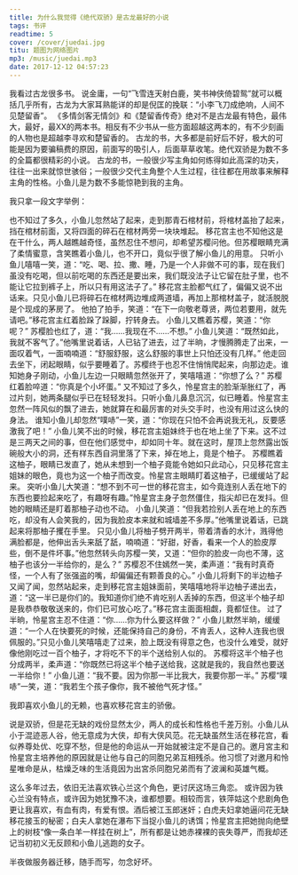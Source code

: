 ```yaml
---
title: 为什么我觉得《绝代双骄》是古龙最好的小说
tags: 书评
readtime: 5
cover: /cover/juedai.jpg
titu: 题图为网络图片
mp3: /music/juedai.mp3
date: 2017-12-12 04:57:23
---
```

我看过古龙很多书。
说金庸，一句“飞雪连天射白鹿，笑书神侠倚碧鸳”就可以概括几乎所有，古龙为大家耳熟能详的却是倪匡的挽联：“小李飞刀成绝响，人间不见楚留香”。
《多情剑客无情剑》和《楚留香传奇》绝对不是古龙最有特色，最伟大，最好，最XX的两本书。相反有不少书从一些方面超越这两本的，有不少刻画的人物也是超越李寻欢和楚留香的。
古龙的书，大多都是前好后不好，极大的可能是因为要骗稿费的原因，前面写的吸引人，后面草草收笔。绝代双骄是为数不多的全篇都很精彩的小说。
古龙的书，一般很少写主角如何练得如此高深的功夫，往往一出来就惊世骇俗；一般很少交代主角整个人生过程，往往都在用故事来解释主角的性格。小鱼儿是为数不多能惊艳到我的主角。

我只拿一段文字举例：
> 
也不知过了多久，小鱼儿忽然站了起来，走到那青石棺材前，将棺材盖抬了起来，挡在棺材前面，又将四面的碎石在棺材两旁一块块堆起。
移花宫主也不知他这是在干什么，两人越瞧越奇怪，虽然忍住不想问，却希望苏樱问他。但苏樱眼睛充满了柔情蜜意，含笑瞧着小鱼儿，也不开口，竟似乎很了解小鱼儿的用意。
只听小鱼儿嘻嘻一笑，道：“吃、喝、拉、撒、睡，乃是一个人非做不可的事，现在我们虽没有吃喝，但以前吃喝的东西还是要出来，我们既没法子让它留在肚子里，也不能让它拉到裤子上，所以只有用这法子了。”
移花宫主脸都气红了，偏偏又说不出话来。只见小鱼儿已将碎石在棺材两边堆成两道墙，再加上那棺材盖子，就活脱脱是个现成的茅房了。
他拍了拍手，笑道：“在下一向敬老尊贤，两位若要用，就先请吧。”移花宫主红着脸跺了跺脚，拧转身去。
小鱼儿又瞧着苏樱，笑道：“你呢？”
苏樱脸也红了，道：“我……我现在不……不想。”
小鱼儿笑道：“既然如此，我就不客气了。”他嘴里说着话，人已钻了进去，过了半晌，才慢腾腾走了出来，一面叹着气，一面喃喃道：“舒服舒服，这么舒服的事世上只怕还没有几样。”
他走回去坐下，闭起眼睛，似乎要睡着了。苏樱终于也忍不住悄悄爬起来，向那边走。谁知她身子刚动，小鱼儿左边一只眼睛忽然张开了，笑嘻嘻道：“你想了么？”
苏樱红着脸啐道：“你真是个小坏蛋。”
又不知过了多久，怜星宫主的脸渐渐胀红了，再过片刻，她两条腿似乎已在轻轻发抖。只听小鱼儿鼻息沉沉，似已睡着。怜星宫主忽然一阵风似的飘了进去，她就算在和最厉害的对头交手时，也没有用过这么快的身法。
谁知小鱼儿却忽然“噗哧”一笑，道：“你现在只怕不会再说我无礼，反要感激我了吧！”
小鱼儿笑不出的时候，移花宫主姐妹终于也在地上坐了下来。这不过是三两天之间的事，但在他们感觉中，却如同十年。就在这时，屋顶上忽然露出饭碗般大小的洞，还有样东西自洞里落了下来，掉在地上，竟是个柚子。
苏樱瞧着这柚子，眼睛已发直了，她从未想到一个柚子竟能令她如只此动心，只见移花宫主姐妹的眼色，竟也为这一个柚子而改变。怜星宫主眼睛盯着这柚子，已缓缓站了起来。
突听小鱼儿大笑道：“想不到不可一世的移花宫主，如今竟连别人丢在地下的东西也要捡起来吃了，有趣呀有趣。”怜星宫主身子忽然僵住，指尖却已在发抖。但她的眼睛还是盯着那柚子动也不动。
小鱼儿笑道：“但我若捡别人丢在地上的东西吃，却没有人会笑我的，因为我脸皮本来就和城墙差不多厚。”他嘴里说着话，已跳起来将那柚子攫在手里。
只见小鱼儿将柚子劈开两半，带着清香的水汁，溅得他满脸都是，他伸出舌头来舐了舐，喃喃道：“好甜，好香，看来一个人的脸皮厚些，倒不是件坏事。”他忽然转头向苏樱一笑，又道：“但你的脸皮一向也不薄，这柚子也该分一半给你的，是么？”
苏樱忍不住嫣然一笑，柔声道：“我有时真奇怪，一个人有了张强盗的嘴，却偏偏还有颗善良的心。”
小鱼儿将剩下的半边柚子又闻了闻，忽然站起来，走到移花宫主姐妹面前，笑嘻嘻地将半边柚子递出去，道：“这一半已是你们的。我知道你们绝不肯吃别人丢掉的东西，但这半个柚子却是我恭恭敬敬送来的，你们已可放心吃了。”移花宫主面面相觑，竟都怔住。
过了半晌，怜星宫主忍不住道：“你……你为什么要这样做？”
小鱼儿默然半晌，缓缓道：“一个人在快要死的时候，还能保持自己的身份，不肯丢人，这种人连我也很佩服的。”只见小鱼儿笑嘻嘻走了过来，脸上既没有得意之色，也没什么难受，就好像他刚吃过一百个柚子，才将吃不下的半个送给别人似的。
苏樱将这半个柚子也分成两半，柔声道：“你既然已将这半个柚子送给我，这就是我的，我自然也要送一半给你！”
小鱼儿道：“我不要。因为你那一半比我大，我要你那一半。”
苏樱“噗哧”一笑，道：“我若生个孩子像你，我不被他气死才怪。”

我即喜欢小鱼儿的无赖，也喜欢移花宫主的骄傲。

说是双骄，但是花无缺的戏份显然太少，两人的成长和性格也千差万别。小鱼儿从小于混迹恶人谷，他无意成为大侠，却有大侠风范。花无缺虽然生活在移花宫，看似养尊处优、吃穿不愁，但是他的命运从一开始就被注定不是自己的。邀月宮主和怜星宫主培养他的原因就是让他与自己的同胞兄弟互相残杀。他习惯了对邀月和怜星唯命是从，枯燥乏味的生活竟因为出宮杀同胞兄弟而有了波澜和英雄气概。

这么多年过去，依旧无法喜欢铁心兰这个角色，更讨厌这场三角恋。
或许因为铁心兰没有特点，或许因为她犹豫不决，谁都想要。相较而言，铁萍姑这个悲剧角色更让我喜欢，有血有肉，有爱有恨。酒后被江玉郎迷奸；白虎夫妇拿她逼问花无缺移花接玉的秘密；白夫人拿她在瀑布下当捉小鱼儿的诱饵；怜星宫主把她抛向绝壁上的树枝“像一条白羊一样挂在树上”，所有都是让她赤裸裸的丧失尊严，而我却还记当初初义无反顾和小鱼儿逃跑的女子。

半夜做服务器迁移，随手而写，勿念好坏。